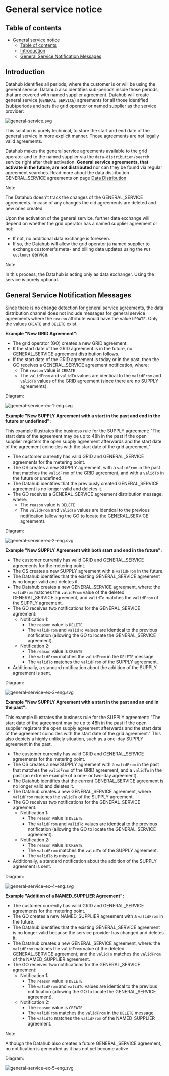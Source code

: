 ﻿# General service notice

## Table of contents

<!-- TOC -->
* [General service notice](#general-service-notice)
  * [Table of contents](#table-of-contents)
  * [Introduction](#introduction)
  * [General Service Notification Messages](#general-service-notification-messages)
<!-- TOC -->

## Introduction

Datahub identifies all periods, where the customer is or will be using the general service. Datahub also identifies sub-periods inside those periods, that are covered with named supplier agreement. 
Datahub will create general service (`GENERAL_SERVICE`) agreements for all those identified (sub)periods and sets the grid operator or named supplier as the service provider:

![general-service.svg](../diagrams/general-service/general-service.svg)

This solution is purely technical, to store the start and end date of the general service in more explicit manner. Those agreements are not legally valid agreements.

Datahub makes the general service agreements available to the grid operator and to the named supplier via the `data-distribution/search` service right after their activation. **General service agreements, that activate in the future, are not distributed** nor can they be found via regular agreement searches. Read more about the data distribution GENERAL_SERVICE agreements on page [Data Distribution](30-data-distribution.md)

> [!NOTE]
> The Datahub doesn't track the changes of the GENERAL_SERVICE agreements. In case of any changes the old agreements are deleted and new ones created

Upon the activation of the general service, further data exchange will depend on whether the grid operator has a named supplier agreement or not:

- If not, no additional data exchange is foreseen.
- If so, the Datahub will allow the grid operator ja named supplier to exchange customer's meta- and billing data updates using the `PUT customer` service.

> [!NOTE]
> In this process, the Datahub is acting only as data exchanger. Using the service is purely optional.

## General Service Notification Messages

Since there is no change detection for general service agreements, the data distribution channel does not include messages for general service agreements where the `reason` attribute would have the value `UPDATE`. Only the values `CREATE` and `DELETE` exist.

**Example "New GRID Agreement":**

- The grid operator (GO) creates a new GRID agreement.
- If the start date of the GRID agreement is in the future, no GENERAL_SERVICE agreement distribution follows.
- If the start date of the GRID agreement is today or in the past, then the GO receives a GENERAL_SERVICE agreement notification, where:
  - The `reason` value is `CREATE`
  - The `validFrom` and `validTo` values are identical to the `validFrom` and `validTo` values of the GRID agreement (since there are no SUPPLY agreements).

Diagram:

![general-service-ex-1-eng.svg](../diagrams/general-service/general-service-ex-1-eng.svg)

**Example "New SUPPLY Agreement with a start in the past and end in the future or undefined":**

This example illustrates the business rule for the SUPPLY agreement: "The start date of the agreement may be up to 48h in the past if the open supplier registers the open supply agreement afterwards and the start date of the agreement coincides with the start date of the grid agreement."

- The customer currently has valid GRID and GENERAL_SERVICE agreements for the metering point.
- The OS creates a new SUPPLY agreement, with a `validFrom` in the past that matches the `validFrom` of the GRID agreement, and with a `validTo` in the future or undefined.
- The Datahub identifies that the previously created GENERAL_SERVICE agreement is no longer valid and deletes it.
- The GO receives a GENERAL_SERVICE agreement distribution message, where:
  - The `reason` value is `DELETE`
  - The `validFrom` and `validTo` values are identical to the previous notification (allowing the GO to locate the GENERAL_SERVICE agreement).

Diagram:

![general-service-ex-2-eng.svg](../diagrams/general-service/general-service-ex-2-eng.svg)

**Example "New SUPPLY Agreement with both start and end in the future":**

- The customer currently has valid GRID and GENERAL_SERVICE agreements for the metering point.
- The OS creates a new SUPPLY agreement with a `validFrom` in the future.
- The Datahub identifies that the existing GENERAL_SERVICE agreement is no longer valid and deletes it.
- The Datahub creates a new GENERAL_SERVICE agreement, where: the `validFrom` matches the `validFrom` value of the deleted GENERAL_SERVICE agreement, and `validTo` matches the `validFrom` of the SUPPLY agreement.
- The GO receives two notifications for the GENERAL_SERVICE agreement:
  - Notification 1:
    - The `reason` value is `DELETE`
    - The `validFrom` and `validTo` values are identical to the previous notification (allowing the GO to locate the GENERAL_SERVICE agreement).
  - Notification 2:
    - The `reason` value is `CREATE`
    - The `validFrom` matches the `validFrom` in the `DELETE` message
    - The `validTo` matches the `validFrom` of the SUPPLY agreement.
- Additionally, a standard notification about the addition of the SUPPLY agreement is sent.

Diagram:

![general-service-ex-3-eng.svg](../diagrams/general-service/general-service-ex-3-eng.svg)

**Example "New SUPPLY Agreement with a start in the past and an end in the past":**

This example illustrates the business rule for the SUPPLY agreement: "The start date of the agreement may be up to 48h in the past if the open supplier registers the open supply agreement afterwards and the start date of the agreement coincides with the start date of the grid agreement." This also depicts a highly unlikely situation, such as a one-day SUPPLY agreement in the past.

- The customer currently has valid GRID and GENERAL_SERVICE agreements for the metering point.
- The OS creates a new SUPPLY agreement with a `validFrom` in the past that matches the `validFrom` of the GRID agreement, and a `validTo` in the past (an extreme example of a one- or two-day agreement).
- The Datahub identifies that the current GENERAL_SERVICE agreement is no longer valid and deletes it.
- The Datahub creates a new GENERAL_SERVICE agreement, where `validFrom` matches the `validTo` of the SUPPLY agreement.
- The GO receives two notifications for the GENERAL_SERVICE agreement:
  - Notification 1:
    - The `reason` value is `DELETE`
    - The `validFrom` and `validTo` values are identical to the previous notification (allowing the GO to locate the GENERAL_SERVICE agreement).
  - Notification 2:
    - The `reason` value is `CREATE`
    - The `validFrom` matches the `validTo` of the SUPPLY agreement.
    - The `validTo` is missing.
- Additionally, a standard notification about the addition of the SUPPLY agreement is sent.

Diagram:

![general-service-ex-4-eng.svg](../diagrams/general-service/general-service-ex-4-eng.svg)

**Example "Addition of a NAMED_SUPPLIER Agreement":**

- The customer currently has valid GRID and GENERAL_SERVICE agreements for the metering point.
- The GO creates a new NAMED_SUPPLIER agreement with a `validFrom` in the future.
- The Datahub identifies that the existing GENERAL_SERVICE agreement is no longer valid because the service provider has changed and deletes it.
- The Datahub creates a new GENERAL_SERVICE agreement, where: the `validFrom` matches the `validFrom` value of the deleted GENERAL_SERVICE agreement, and the `validTo` matches the `validFrom` of the NAMED_SUPPLIER agreement.
- The GO receives two notifications for the GENERAL_SERVICE agreement:
  - Notification 1:
    - The `reason` value is `DELETE`
    - The `validFrom` and `validTo` values are identical to the previous notification (allowing the GO to locate the GENERAL_SERVICE agreement).
  - Notification 2:
    - The `reason` value is `CREATE`
    - The `validFrom` matches the `validFrom` in the `DELETE` message.
    - The `validTo` matches the `validFrom` of the NAMED_SUPPLIER agreement.

> [!NOTE]
> Although the Datahub also creates a future GENERAL_SERVICE agreement, no notification is generated as it has not yet become active.

Diagram:

![general-service-ex-5-eng.svg](../diagrams/general-service/general-service-ex-5-eng.svg)
